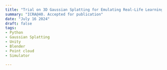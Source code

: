 ```yaml
---
title: "Trial on 3D Gaussian Splatting for Emulating Real-Life Learning Experiencesin Undergraduate Educational Robotics."
summary: "ICRA@40. Accepted for publication"
date: "July 16 2024"
draft: false
tags:
- Python
- Gaussian Splatting
- Unity
- Blender
- Point cloud
- Simulator

---
```


